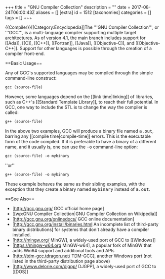 +++
title = "GNU Compiler Collection"
description = ""
date = 2017-08-24T06:00:43Z
aliases = []
[extra]
id = 1512
[taxonomies]
categories = []
tags = []
+++

{{Compiler}}[[Category:Encyclopedia]]The '''GNU Compiler Collection''', or '''GCC''', is a multi-language compiler supporting multiple target architectures. As of version 4.1, the main branch includes support for [[Ada]], [[C]], [[C++]], [[Fortran]], [[Java]], [[Objective-C]], and [[Objective-C++]]. Support for other languages is possible through the creation of a compiler front-end.

==Basic Usage==

Any of GCC's supported languages may be compiled through the simple command-line construct:

```txt
gcc (source-file)
```

However, some languages depend on the [[link time|linking]] of libraries, such as C++'s [[Standard Template Library]], to reach their full potential. In GCC, one way to include the STL is to change the way the compiler is called:

```txt
g++ (source-file)
```

In the above two examples, GCC will produce a binary file named <tt>a.out</tt>, barring any [[compile time|compile-time]] errors. This is the executable form of the code compiled. If it is preferable to have a binary of a different name, and it usually is, one can use the <tt>-o</tt> command-line option:

```txt
gcc (source-file) -o mybinary
```

''or''

```txt
g++ (source-file) -o mybinary
```

These example behaves the same as their sibling examples, with the exception that they create a binary named <tt>mybinary</tt> instead of <tt>a.out</tt>.

==See Also==
* [http://gcc.gnu.org/ GCC official home page]
* [[wp:GNU Compiler Collection|GNU Compiler Collection on Wikipedia]]
* [http://gcc.gnu.org/onlinedocs/ GCC online documentation]
* [http://gcc.gnu.org/install/binaries.html An incomplete list of third-party binary distributions] for systems that don't already have a compiler installed.
* [http://mingw.org/ MinGW], a widely-used port of GCC to [[Windows]]
* [https://mingw-w64.org MinGW-w64], a popular fork of MinGW that adds Win64 support and additional tools and APIs
* [http://tdm-gcc.tdragon.net/ TDM-GCC], another Windows port (not listed in the third-party distribution page above)
* [http://www.delorie.com/djgpp/ DJGPP], a widely-used port of GCC to [[DOS]]
